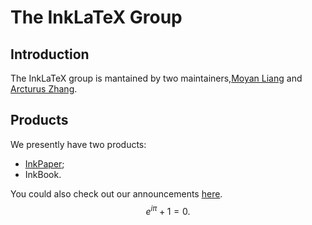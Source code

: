 <script src = "https://cdnjs.cloudflare.com/ajax/libs/mathjax/2.7.1/MathJax.js?config=default"></script>


# The InkLaTeX Group
## Introduction
The InkLaTeX group is mantained by two maintainers,[Moyan Liang](https://github.com/InkLaTeX) and [Arcturus Zhang](https://github.com/ufo54153/).
## Products
We presently have two products:
- [InkPaper](pages/inkpaper.md);
- InkBook.

You could also check out our announcements [here](pages/announcements.md).
$$e^{i\pi}+1=0.$$
